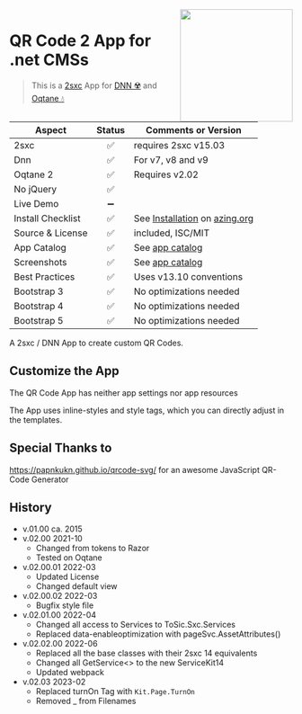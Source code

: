 <image src="app-icon.png" align="right" width="200px">

# QR Code 2 App for .net CMSs

> This is a [2sxc](https://2sxc.org) App for [DNN ☢️](https://www.dnnsoftware.com/) and [Oqtane 💧](https://www.oqtane.org/)

| Aspect              | Status | Comments or Version |
| ------------------- | :----: | ------------------- |
| 2sxc                | ✅    | requires 2sxc v15.03
| Dnn                 | ✅    | For v7, v8 and v9
| Oqtane 2            | ✅    | Requires v2.02
| No jQuery           | ✅    | 
| Live Demo           | ➖    |
| Install Checklist   | ✅    | See [Installation](https://azing.org/2sxc/r/TCmnZ17h) on [azing.org](https://azing.org/2sxc)
| Source & License    | ✅    | included, ISC/MIT
| App Catalog         | ✅    | See [app catalog](https://2sxc.org/en/apps/app/qr-code-v2-hybrid-for-dnn-and-oqtane)
| Screenshots         | ✅    | See [app catalog](https://2sxc.org/en/apps/app/qr-code-v2-hybrid-for-dnn-and-oqtane)
| Best Practices      | ✅    | Uses v13.10 conventions
| Bootstrap 3         | ✅    | No optimizations needed
| Bootstrap 4         | ✅    | No optimizations needed
| Bootstrap 5         | ✅    | No optimizations needed

A 2sxc / DNN App to create custom QR Codes.

## Customize the App

The QR Code App has neither app settings nor app resources

The App uses inline-styles and style tags, which you can directly adjust in the templates.

## Special Thanks to

https://papnkukn.github.io/qrcode-svg/ for an awesome JavaScript QR-Code Generator

## History

* v.01.00 ca. 2015
* v.02.00 2021-10
    * Changed from tokens to Razor
    * Tested on Oqtane
* v.02.00.01 2022-03
    * Updated License
    * Changed default view
* v.02.00.02 2022-03
    * Bugfix style file
* v.02.01.00 2022-04 
    * Changed all access to Services to ToSic.Sxc.Services
    * Replaced data-enableoptimization with pageSvc.AssetAttributes()
* v.02.02.00 2022-06 
    * Replaced all the base classes with their 2sxc 14 equivalents
    * Changed all GetService<> to the new ServiceKit14
    * Updated webpack
* v.02.03 2023-02
    * Replaced turnOn Tag with `Kit.Page.TurnOn`
    * Removed _ from Filenames
